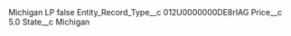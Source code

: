 <?xml version="1.0" encoding="UTF-8"?>
<CustomMetadata xmlns="http://soap.sforce.com/2006/04/metadata" xmlns:xsi="http://www.w3.org/2001/XMLSchema-instance" xmlns:xsd="http://www.w3.org/2001/XMLSchema">
    <label>Michigan LP</label>
    <protected>false</protected>
    <values>
        <field>Entity_Record_Type__c</field>
        <value xsi:type="xsd:string">012U0000000DE8rIAG</value>
    </values>
    <values>
        <field>Price__c</field>
        <value xsi:type="xsd:double">5.0</value>
    </values>
    <values>
        <field>State__c</field>
        <value xsi:type="xsd:string">Michigan</value>
    </values>
</CustomMetadata>
